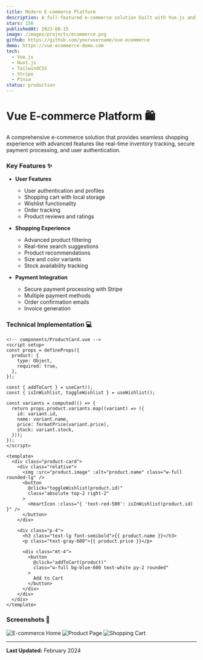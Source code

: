 ```yaml
---
title: Modern E-commerce Platform
description: A full-featured e-commerce solution built with Vue.js and Nuxt.js, featuring real-time inventory management, secure payment processing, and responsive design.
stars: 156
publishedAt: 2023-08-15
image: /images/projects/ecommerce.png
github: https://github.com/yourusername/vue-ecommerce
demo: https://vue-ecommerce-demo.com
tech:
  - Vue.js
  - Nuxt.js
  - TailwindCSS
  - Stripe
  - Pinia
status: production
---
```


# Vue E-commerce Platform 🛍️

A comprehensive e-commerce solution that provides seamless shopping experience with advanced features like real-time inventory tracking, secure payment processing, and user authentication.

### Key Features ✨

- **User Features**

  - User authentication and profiles
  - Shopping cart with local storage
  - Wishlist functionality
  - Order tracking
  - Product reviews and ratings

- **Shopping Experience**

  - Advanced product filtering
  - Real-time search suggestions
  - Product recommendations
  - Size and color variants
  - Stock availability tracking

- **Payment Integration**
  - Secure payment processing with Stripe
  - Multiple payment methods
  - Order confirmation emails
  - Invoice generation

### Technical Implementation 💻

```vue
<!-- components/ProductCard.vue -->
<script setup>
const props = defineProps({
  product: {
    type: Object,
    required: true,
  },
});

const { addToCart } = useCart();
const { isInWishlist, toggleWishlist } = useWishlist();

const variants = computed(() => {
  return props.product.variants.map((variant) => ({
    id: variant.id,
    name: variant.name,
    price: formatPrice(variant.price),
    stock: variant.stock,
  }));
});
</script>

<template>
  <div class="product-card">
    <div class="relative">
      <img :src="product.image" :alt="product.name" class="w-full rounded-lg" />
      <button
        @click="toggleWishlist(product.id)"
        class="absolute top-2 right-2"
      >
        <HeartIcon :class="{ 'text-red-500': isInWishlist(product.id) }" />
      </button>
    </div>

    <div class="p-4">
      <h3 class="text-lg font-semibold">{{ product.name }}</h3>
      <p class="text-gray-600">{{ product.price }}</p>

      <div class="mt-4">
        <button
          @click="addToCart(product)"
          class="w-full bg-blue-600 text-white py-2 rounded"
        >
          Add to Cart
        </button>
      </div>
    </div>
  </div>
</template>
```

### Screenshots 📸

![E-commerce Home](/images/projects/ecommerce-home.png)
![Product Page](/images/projects/ecommerce-product.png)
![Shopping Cart](/images/projects/ecommerce-cart.png)

---

**Last Updated:** February 2024
